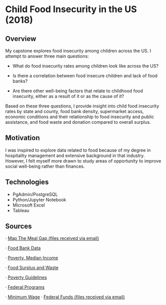# Child Food Insecurity in the US (2018)

## Overview
My capstone explores food insecurity among children across the US. I attempt to answer three main questions:

 - What do food insecurity rates among children look like across the US?

 - Is there a correlation between food insecure children and lack of food banks?

 - Are there other well-being factors that relate to childhood food insecurity, either as a result of it or as the cause of it?

Based on these three questions, I provide insight into child food insecurity rates by state and county, food bank density, supermarket access, economic conditions and their relationship to food insecurity and public assistance, and food waste and donation compared to overall surplus.

## Motivation
I was inspired to explore data related to food because of my degree in hospitality management and extensive background in that industry. However, I felt myself more drawn to study areas of opportunity to improve social well-being rather than finances.

## Technologies
- PgAdmin/PostgreSQL
- Python/Jupyter Notebook
- Microsoft Excel
- Tableau

## Sources
·       [Map The Meal Gap (files received via email)](https://www.feedingamerica.org/research/map-the-meal-gap/how-we-got-the-map-data?s_src=WXXX1MTMG&_ga=2.67349524.44214178.1620268572-880066652.1619024952 )

·       [Food Bank Data]( https://www.foodbanks.net/ )

·       [Poverty, Median Income](https://datacenter.kidscount.org/topics)

·       [Food Surplus and Waste](https://insights.refed.com/ )

·       [Poverty Guidelines]( https://aspe.hhs.gov/prior-hhs-poverty-guidelines-and-federal-register-references)

·       [Federal Programs](https://www.hhs.gov/answers/hhs-administrative/what-programs-use-the-poverty-guidelines/index.html )

·       [Minimum Wage]( https://www.laborlawcenter.com/state-minimum-wage-rates)
·		[Federal Funds (files received via email)](https://ffis.org/)